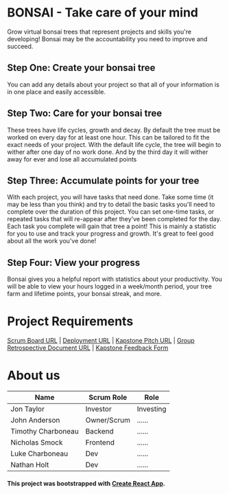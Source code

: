 # BONSAI - Take care of your mind

Grow virtual bonsai trees that represent projects and skills you're developing! Bonsai may be the accountability you need to improve and succeed.

## Step One: Create your bonsai tree

You can add any details about your project
so that all of your information is in one place and easily accessible.

## Step Two: Care for your bonsai tree

These trees have life cycles, growth and decay. By default the tree must be worked on every day for at least one hour. This can be tailored to fit the exact needs of your project. With the default life cycle, the tree will begin to wither after one day of no work done. And by the third day it will wither away for ever and lose all accumulated points

## Step Three: Accumulate points for your tree

With each project, you will have tasks that need done. Take some time (it may be less than you think) and try to detail the basic tasks you'll need to complete over the duration of this project. You can set one-time tasks, or repeated tasks that will re-appear after they've been completed for the day. Each task you complete will gain that tree a point! This is mainly a statistic for you to use and track your progress and growth. It's great to feel good about all the work you've done!

## Step Four: View your progress

Bonsai gives you a helpful report with statistics about your productivity. You will be able to view your hours logged in a week/month period, your tree farm and lifetime points, your bonsai streak, and more.

# Project Requirements
[Scrum Board URL](https://github.com/johnkismet/Bonsai/projects/1) | [Deployment URL](bonsai-one.vercel.app) | [Kapstone Pitch URL](https://docs.google.com/document/d/1o-QS1STWTAq39--1Mb5bxqj4uX7sV2X99g7owJL_17k/edit?usp=sharing) | [Group Retrospective Document URL]() | [Kapstone Feedback Form](https://docs.google.com/forms/d/1yeIyQH6ZE6y5Z0qB2i8yW5_1Gzfxs8YiJsNlcyjR0WA/viewform?edit_requested=true)
# About us
| Name | Scrum Role | Role |
|------|------------|------|
| Jon Taylor  |  Investor  |Investing|
| John Anderson | Owner/Scrum|......|
| Timothy Charboneau  |      Backend   |......|
| Nicholas Smock |      Frontend   |......|
| Luke Charboneau |      Dev   |......|
|Nathan Holt|      Dev   |......|
#### This project was bootstrapped with [Create React App](https://github.com/facebook/create-react-app).
